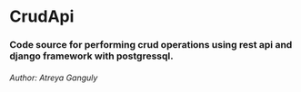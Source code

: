 # CrudApi

### Code source for performing crud operations using rest api and django framework with postgressql.
###### Author: Atreya Ganguly
